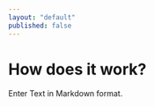 ```yaml
---
layout: "default"
published: false
---
```


How does it work?
=================

Enter Text in Markdown format.